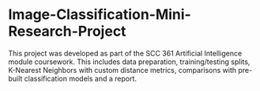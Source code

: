 # Image-Classification-Mini-Research-Project
This project was developed as part of the SCC 361 Artificial Intelligence module coursework. This includes data preparation, training/testing splits, K-Nearest Neighbors with custom distance metrics, comparisons with pre-built classification models and a report.
